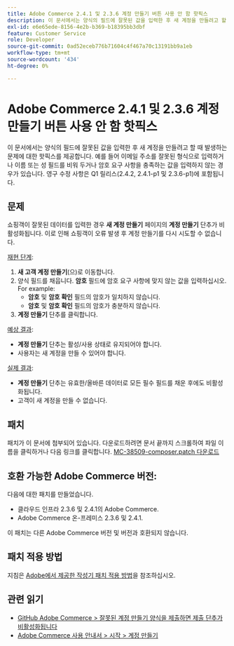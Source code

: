 ```yaml
---
title: Adobe Commerce 2.4.1 및 2.3.6 계정 만들기 버튼 사용 안 함 핫픽스
description: 이 문서에서는 양식의 필드에 잘못된 값을 입력한 후 새 계정을 만들려고 할 때 발생하는 문제에 대한 핫픽스를 제공합니다. 예를 들어 이메일 주소를 잘못된 형식으로 입력하거나 이름 또는 성 필드를 비워 두거나 암호 요구 사항을 충족하는 값을 입력하지 않는 경우가 있습니다. 영구 수정 사항은 Q1 릴리스(2.4.2, 2.4.1-p1 및 2.3.6-p1)에 포함됩니다.
exl-id: e6e65ede-8156-4e2b-b369-b18395bb3dbf
feature: Customer Service
role: Developer
source-git-commit: 0ad52eceb776b71604c4f467a70c13191bb9a1eb
workflow-type: tm+mt
source-wordcount: '434'
ht-degree: 0%

---
```


# Adobe Commerce 2.4.1 및 2.3.6 계정 만들기 버튼 사용 안 함 핫픽스

이 문서에서는 양식의 필드에 잘못된 값을 입력한 후 새 계정을 만들려고 할 때 발생하는 문제에 대한 핫픽스를 제공합니다. 예를 들어 이메일 주소를 잘못된 형식으로 입력하거나 이름 또는 성 필드를 비워 두거나 암호 요구 사항을 충족하는 값을 입력하지 않는 경우가 있습니다. 영구 수정 사항은 Q1 릴리스(2.4.2, 2.4.1-p1 및 2.3.6-p1)에 포함됩니다.

## 문제

쇼핑객이 잘못된 데이터를 입력한 경우 **새 계정 만들기** 페이지의 **계정 만들기** 단추가 비활성화됩니다. 이로 인해 쇼핑객이 오류 발생 후 계정 만들기를 다시 시도할 수 없습니다.

<u>재현 단계</u>:

1. **새 고객 계정 만들기**(으)로 이동합니다.
1. 양식 필드를 채웁니다. **암호** 필드에 암호 요구 사항에 맞지 않는 값을 입력하십시오. For example:
   * **암호** 및 **암호 확인** 필드의 암호가 일치하지 않습니다.
   * **암호** 및 **암호 확인** 필드의 암호가 충분하지 않습니다.
1. **계정 만들기** 단추를 클릭합니다.

<u>예상 결과</u>:

* **계정 만들기** 단추는 활성/사용 상태로 유지되어야 합니다.
* 사용자는 새 계정을 만들 수 있어야 합니다.

<u>실제 결과</u>:

* **계정 만들기** 단추는 유효한/올바른 데이터로 모든 필수 필드를 채운 후에도 비활성화됩니다.
* 고객이 새 계정을 만들 수 없습니다.

## 패치

패치가 이 문서에 첨부되어 있습니다. 다운로드하려면 문서 끝까지 스크롤하여 파일 이름을 클릭하거나 다음 링크를 클릭합니다. [MC-38509-composer.patch 다운로드](assets/MC-38509-composer.patch.zip)

## 호환 가능한 Adobe Commerce 버전:

다음에 대한 패치를 만들었습니다.

* 클라우드 인프라 2.3.6 및 2.4.1의 Adobe Commerce.
* Adobe Commerce 온-프레미스 2.3.6 및 2.4.1.

이 패치는 다른 Adobe Commerce 버전 및 버전과 호환되지 않습니다.

## 패치 적용 방법

지침은 [Adobe에서 제공한 작성기 패치 적용 방법](/help/how-to/general/how-to-apply-a-composer-patch-provided-by-magento.md)을 참조하십시오.

## 관련 읽기

* [GitHub Adobe Commerce > 잘못된 계정 만들기 양식을 제출하면 제출 단추가 비활성화됩니다](https://github.com/magento/magento2/issues/30513)
* [Adobe Commerce 사용 안내서 > 시작 > 계정 만들기](https://docs.magento.com/user-guide/magento/magento-account-create.html)

